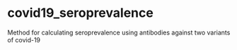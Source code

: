 # covid19_seroprevalence
Method for calculating seroprevalence using antibodies against two variants of covid-19
